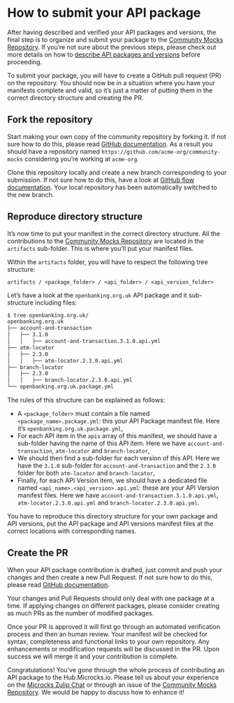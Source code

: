 
# How to submit your API package

After having described and verified your API packages and versions, the final step is to organize and submit your package to the [Community Mocks Repository](https://github.com/microcks/community-mocks). If you’re not sure about the previous steps, please check out more details on how to [describe API packages and versions](/doc/create-api-mocks) before proceeding.

To submit your package, you will have to create a GitHub pull request (PR) on the repository. You should now be in a situation where you have your manifests complete and valid, so it’s just a matter of putting them in the correct directory structure and creating the PR.


## Fork the repository

Start making your own copy of the community repository by forking it. If not sure how to do this, please read [GitHub documentation](https://docs.github.com/en/get-started/quickstart/fork-a-repo). As a result you should have a repository named `https://github.com/acme-org/community-mocks` considering you’re working at `acme-org`.

Clone this repository locally and create a new branch corresponding to your submission. If not sure how to do this, have a look at [GitHub flow documentation](https://docs.github.com/en/get-started/quickstart/github-flow#create-a-branch). Your local repository has been automatically switched to the new branch.


## Reproduce directory structure

It’s now time to put your manifest in the correct directory structure. All the contributions to the [Community Mocks Repository](https://github.com/microcks/community-mocks) are located in the `artifacts` sub-folder. This is where you’ll put your manifest files.

Within the `artifacts` folder, you will have to respect the following tree structure:

```
artifacts / <package_folder> / <api_folder> / <api_version_folder>
```

Let’s have a look at the `openbanking.org.uk` API package and it sub-structure including files:

```sh
$ tree openbanking.org.uk/
openbanking.org.uk
├── account-and-transaction
│   ├── 3.1.0
│   │   ├── account-and-transaction.3.1.0.api.yml
├── atm-locator
│   ├── 2.3.0
│   │   ├── atm-locator.2.3.0.api.yml
├── branch-locator
│   ├── 2.3.0
│   │   ├── branch-locator.2.3.0.api.yml
└── openbanking.org.uk.package.yml
```

The rules of this structure can be explained as follows:

* A `<package_folder>` must contain a file named `<package_name>.package.yml`: this your API Package manifest file. Here it’s `openbanking.org.uk.package.yml`,
* For each API item in the `apis` array of this manifest, we should have a sub-folder having the name of this API item. Here we have `account-and-transaction`, `atm-locator` and `branch-locator`, 
* We should then find a sub-folder for each version of this API. Here we have the `3.1.0` sub-folder for `account-and-transaction` and the `2.3.0` folder for both `atm-locator` and `branch-locator`,
* Finally, for each API Version item, we should have a dedicated file named `<api_name>.<api_version>.api.yml`: these are your API Version manifest files. Here we have `account-and-transaction.3.1.0.api.yml`, `atm-locator.2.3.0.api.yml` and `branch-locator.2.3.0.api.yml`.

You have to reproduce this directory structure for your own package and API versions, put the API package and API versions manifest files at the correct locations with corresponding names.


## Create the PR

When your API package contribution is drafted, just commit and push your changes and then create a new Pull Request. If not sure how to do this, please read [GitHub documentation](https://docs.github.com/en/get-started/quickstart/github-flow#create-a-pull-request).

Your changes and Pull Requests should only deal with one package at a time. If applying changes on different packages, please consider creating as much PRs as the number of modified packages. 

Once your PR is approved it will first go through an automated verification process and then an human review. Your manifest will be checked for syntax, completeness and functional links to your own repository. Any enhancements or modification requests will be discussed in the PR. Upon success we will merge it and your contribution is complete.

Congratulations! You’ve gone through the whole process of contributing an API package to the Hub.Microcks.io. Please tell us about your experience on the [Microcks Zulip Chat](https://microcksio.zulipchat.com) or through an issue of the [Community Mocks Repository](https://github.com/microcks/community-mocks/issues). We would be happy to discuss how to enhance it!
